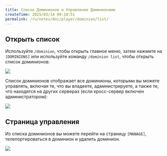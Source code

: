 ```yaml
---
title: Список Доминионов и Управление Доминионами
createTime: 2025/03/14 09:10:51
permalink: /ru/notes/doc/player/dominion/list/
---
```


## Открыть список

Используйте `/dominion`, чтобы открыть главное меню, затем нажмите на `[DOMINIONS]` или используйте команду `/dominion list`, чтобы открыть список доминионов:

![](/player/dominion/list/1.png)

Список доминионов отображает все доминионы, которыми вы можете управлять, включая те, что вы владеете, администрируете, а также те, что находятся на других серверах (если кросс-сервер включен администратором):

![](/player/dominion/list/2.png)

## Страница управления

Из списка доминионов вы можете перейти на страницу `[MANAGE]`, телепортироваться в доминион и удалить доминион.

![](/player/dominion/list/3.png)
